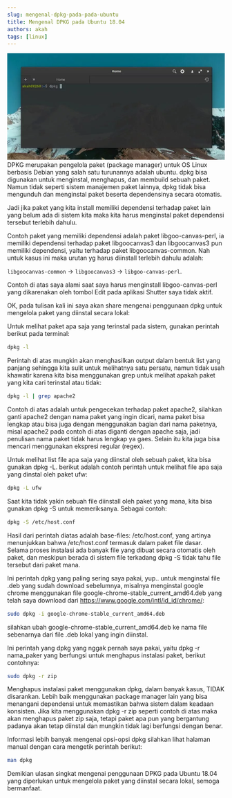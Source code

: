 ```yaml
---
slug: mengenal-dpkg-pada-pada-ubuntu
title: Mengenal DPKG pada Ubuntu 18.04
authors: akah
tags: [linux]
---
```

![DPKG](./dpkg.webp)
DPKG merupakan pengelola paket (package manager) untuk OS Linux berbasis Debian yang salah satu turunannya adalah ubuntu. dpkg bisa digunakan untuk menginstal, menghapus, dan membuild sebuah paket.<!--truncate--> Namun tidak seperti sistem manajemen paket lainnya, dpkg tidak bisa mengunduh dan menginstal paket beserta dependensinya secara otomatis.

Jadi jika paket yang kita install memiliki dependensi terhadap paket lain yang belum ada di sistem kita maka kita harus menginstal paket dependensi tersebut terlebih dahulu.

Contoh paket yang memiliki dependensi adalah paket libgoo-canvas-perl, ia memiliki dependensi terhadap paket libgoocanvas3 dan libgoocanvas3 pun memiliki dependensi, yaitu terhadap paket libgoocanvas-common. Nah untuk kasus ini maka urutan yg harus diinstall terlebih dahulu adalah:

`libgoocanvas-common` -> `libgoocanvas3` -> `libgoo-canvas-perl`.

Contoh di atas saya alami saat saya harus menginstall libgoo-canvas-perl yang dikarenakan oleh tombol Edit pada aplikasi Shutter saya tidak aktif.

OK, pada tulisan kali ini saya akan share mengenai penggunaan dpkg untuk mengelola paket yang diinstal secara lokal:

Untuk melihat paket apa saja yang terinstal pada sistem, gunakan perintah berikut pada terminal:

```bash 
dpkg -l
```

Perintah di atas mungkin akan menghasilkan output dalam bentuk list yang panjang sehingga kita sulit untuk melihatnya satu persatu, namun tidak usah khawatir karena kita bisa menggunakan grep untuk melihat apakah paket yang kita cari terinstal atau tidak:

```bash 
dpkg -l | grep apache2
```

Contoh di atas adalah untuk pengecekan terhadap paket apache2, silahkan ganti apache2 dengan nama paket yang ingin dicari, nama paket bisa lengkap atau bisa juga dengan menggunakan bagian dari nama paketnya, misal apache2 pada contoh di atas diganti dengan apache saja, jadi penulisan nama paket tidak harus lengkap ya gaes. Selain itu kita juga bisa mencari menggunakan ekspresi regular (regex).

Untuk melihat list file apa saja yang diinstal oleh sebuah paket, kita bisa gunakan dpkg -L. berikut adalah contoh perintah untuk melihat file apa saja yang dinstal oleh paket ufw:

```bash 
dpkg -L ufw
```

Saat kita tidak yakin sebuah file diinstall oleh paket yang mana, kita bisa gunakan dpkg -S untuk memeriksanya. Sebagai contoh:

```bash 
dpkg -S /etc/host.conf
```

Hasil dari perintah diatas adalah base-files: /etc/host.conf, yang artinya menunjukkan bahwa /etc/host.conf termasuk dalam paket file dasar.
Selama proses instalasi ada banyak file yang dibuat secara otomatis oleh paket, dan meskipun berada di sistem file terkadang dpkg -S tidak tahu file tersebut dari paket mana.

Ini perintah dpkg yang paling sering saya pakai, yup.. untuk menginstal file .deb yang sudah download sebelumnya, misalnya menginstal google chrome menggunakan file google-chrome-stable_current_amd64.deb yang telah saya download dari https://www.google.com/intl/id_id/chrome/:

```bash 
sudo dpkg -i google-chrome-stable_current_amd64.deb
```

silahkan ubah google-chrome-stable_current_amd64.deb ke nama file sebenarnya dari file .deb lokal yang ingin diinstal.

Ini perintah yang dpkg yang nggak pernah saya pakai, yaitu dpkg -r nama_paker yang berfungsi untuk menghapus instalasi paket, berikut contohnya:

```bash 
sudo dpkg -r zip
```

Menghapus instalasi paket menggunakan dpkg, dalam banyak kasus, TIDAK disarankan. Lebih baik menggunakan package manager lain yang bisa menangani dependensi untuk memastikan bahwa sistem dalam keadaan konsisten. Jika kita menggunakan dpkg -r zip seperti contoh di atas maka akan menghapus paket zip saja, tetapi paket apa pun yang bergantung padanya akan tetap diinstal dan mungkin tidak lagi berfungsi dengan benar.

Informasi lebih banyak mengenai opsi-opsi dpkg silahkan lihat halaman manual dengan cara mengetik perintah berikut:

```bash 
man dpkg
```

Demikian ulasan singkat mengenai penggunaan DPKG pada Ubuntu 18.04 yang diperlukan untuk mengelola paket yang diinstal secara lokal, semoga bermanfaat.